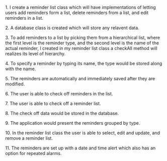 1\. I create a reminder list class which will have implementations of
letting users add reminders form a list, delete reminders from a list,
and edit reminders in a list.

2\. A database class is created which will store any relavent data.

3\. To add reminders to a list by picking them from a hierarchical list,
where the first level is the reminder type, and the second level is the
name of the actual reminder, I created in my reminder list class a
checkAll method will realizes its level of hierarchy.

4\. To specify a reminder by typing its name, the type would be stored
along with the name.

5\. The reminders are automatically and immediately saved after they are
modified.

6\. The user is able to check off reminders in the list.

7\. The user is able to check off a reminder list.

8\. The check off data would be stored in the database.

9\. The application would present the reminders grouped by type.

10\. In the reminder list class the user is able to select, edit and
update, and remove a reminder list.

11\. The reminders are set up with a date and time alert which also has
an option for repeated alarms.
